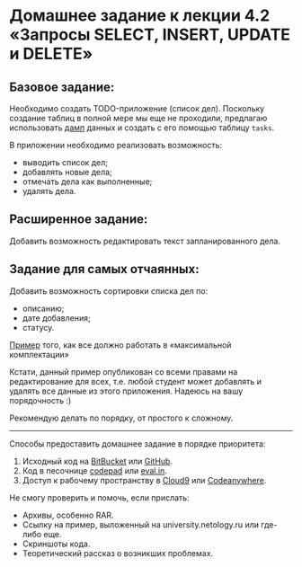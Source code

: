 # Домашнее задание к лекции 4.2 «Запросы SELECT, INSERT, UPDATE и DELETE»

## Базовое задание:
Необходимо создать TODO-приложение (список дел). Поскольку создание таблиц в полной мере мы еще не проходили, предлагаю использовать [дамп](resourses/) данных и создать с его помощью таблицу `tasks`.

В приложении необходимо реализовать возможность:

* выводить список дел;
* добавлять новые дела;
* отмечать дела как выполненные;
* удалять дела.

## Расширенное задание:
Добавить возможность редактировать текст запланированного дела.

## Задание для самых отчаянных:
Добавить возможность сортировки списка дел по:

* описанию;
* дате добавления;
* статусу.

[Пример](http://university.netology.ru/u/vfilipov/homework2.php) того, как все должно работать в «максимальной комплектации»

Кстати, данный пример опубликован со всеми правами на редактирование для всех, т.е. любой студент может добавлять и удалять все данные из этого приложения. Надеюсь на вашу порядочность :)

Рекомендую делать по порядку, от простого к сложному.

---
Способы предоставить домашнее задание в порядке приоритета:
1. Исходный код на [BitBucket](https://bitbucket.org/) или [GitHub](https://github.com/).
2. Код в песочнице [codepad](http://codepad.org/) или [eval.in](https://eval.in/).
3. Доступ к рабочему пространству в [Cloud9](https://c9.io/) или [Сodeanywhere](https://codeanywhere.com/).

Не смогу проверить и помочь, если прислать:
* Архивы, особенно RAR.
* Ссылку на пример, выложенный на university.netology.ru или где-либо еще.
* Скриншоты кода.
* Теоретический рассказ о возникших проблемах.     